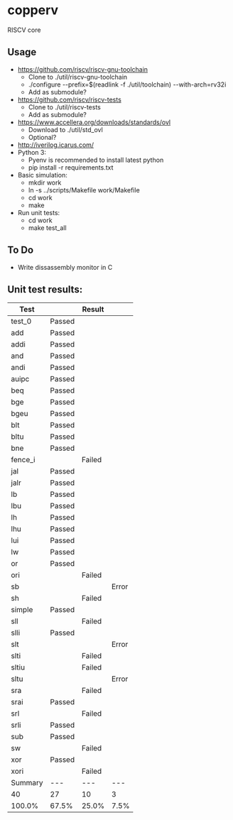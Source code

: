 # copperv
RISCV core

## Usage
- https://github.com/riscv/riscv-gnu-toolchain
  - Clone to ./util/riscv-gnu-toolchain
  - ./configure --prefix=$(readlink -f ./util/toolchain) --with-arch=rv32i
  - Add as submodule?
- https://github.com/riscv/riscv-tests
  - Clone to ./util/riscv-tests
  - Add as submodule?
- https://www.accellera.org/downloads/standards/ovl
  - Download to ./util/std_ovl
  - Optional?
- http://iverilog.icarus.com/
- Python 3:
  - Pyenv is recommended to install latest python
  - pip install -r requirements.txt
- Basic simulation:
  - mkdir work
  - ln -s ../scripts/Makefile work/Makefile
  - cd work
  - make
- Run unit tests:
  - cd work
  - make test_all

## To Do
- Write dissassembly monitor in C

## Unit test results:

| Test    |        | Result   |       |
|---------|--------|----------|-------|
| test_0  | Passed |          |       |
| add     | Passed |          |       |
| addi    | Passed |          |       |
| and     | Passed |          |       |
| andi    | Passed |          |       |
| auipc   | Passed |          |       |
| beq     | Passed |          |       |
| bge     | Passed |          |       |
| bgeu    | Passed |          |       |
| blt     | Passed |          |       |
| bltu    | Passed |          |       |
| bne     | Passed |          |       |
| fence_i |        | Failed   |       |
| jal     | Passed |          |       |
| jalr    | Passed |          |       |
| lb      | Passed |          |       |
| lbu     | Passed |          |       |
| lh      | Passed |          |       |
| lhu     | Passed |          |       |
| lui     | Passed |          |       |
| lw      | Passed |          |       |
| or      | Passed |          |       |
| ori     |        | Failed   |       |
| sb      |        |          | Error |
| sh      |        | Failed   |       |
| simple  | Passed |          |       |
| sll     |        | Failed   |       |
| slli    | Passed |          |       |
| slt     |        |          | Error |
| slti    |        | Failed   |       |
| sltiu   |        | Failed   |       |
| sltu    |        |          | Error |
| sra     |        | Failed   |       |
| srai    | Passed |          |       |
| srl     |        | Failed   |       |
| srli    | Passed |          |       |
| sub     | Passed |          |       |
| sw      |        | Failed   |       |
| xor     | Passed |          |       |
| xori    |        | Failed   |       |
| Summary | ---    | ---      | ---   |
| 40      | 27     | 10       | 3     |
| 100.0%  | 67.5%  | 25.0%    | 7.5%  |

